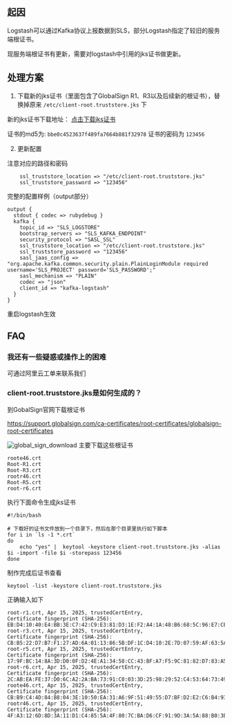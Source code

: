 
## 起因
Logstash可以通过Kafka协议上报数据到SLS，部分Logstash指定了较旧的服务端根证书。

现服务端根证书有更新，需要对logstash中引用的jks证书做更新。

## 处理方案

1. 下载新的jks证书（里面包含了GlobalSign R1、R3以及后续新的根证书），替换掉原来 `/etc/client-root.truststore.jks` 下

新的jks证书下载地址： [点击下载jks证书](https://sls-kproxy.oss-cn-hangzhou.aliyuncs.com/client-root.truststore.jks) 

证书的md5为: `bbe0c4523637f489fa7664b881f32978`
证书的密码为 `123456`


2. 更新配置

注意对应的路径和密码
```
    ssl_truststore_location => "/etc/client-root.truststore.jks"
    ssl_truststore_password => "123456"
```

完整的配置样例（output部分）
```
output {
  stdout { codec => rubydebug }
  kafka {
    topic_id => "SLS_LOGSTORE"
    bootstrap_servers => "SLS_KAFKA_ENDPOINT"
    security_protocol => "SASL_SSL"
    ssl_truststore_location => "/etc/client-root.truststore.jks"
    ssl_truststore_password => "123456"
    sasl_jaas_config => "org.apache.kafka.common.security.plain.PlainLoginModule required username='SLS_PROJECT' password='SLS_PASSWORD';"
    sasl_mechanism => "PLAIN"
    codec => "json"
    client_id => "kafka-logstash"
  }
}
```

重启logstash生效

## FAQ

### 我还有一些疑惑或操作上的困难

可通过阿里云工单来联系我们

### client-root.truststore.jks是如何生成的？

到GobalSign官网下载根证书

https://support.globalsign.com/ca-certificates/root-certificates/globalsign-root-certificates 

![global_sign_download](/img/oscompatibledemo/global_sign_download.png)
主要下载这些根证书

```
roote46.crt
Root-R1.crt
Root-R3.crt
rootr46.crt
Root-R5.crt
root-r6.crt
```

执行下面命令生成jks证书

```
#!/bin/bash

# 下载好的证书文件放到一个目录下，然后在那个目录里执行如下脚本
for i in `ls -1 *.crt`
do
    echo "yes" |  keytool -keystore client-root.truststore.jks -alias $i -import -file $i -storepass 123456
done
```

制作完成后证书查看

```
keytool -list -keystore client-root.truststore.jks
```

正确输入如下

```
root-r1.crt, Apr 15, 2025, trustedCertEntry,
Certificate fingerprint (SHA-256): EB:D4:10:40:E4:BB:3E:C7:42:C9:E3:81:D3:1E:F2:A4:1A:48:B6:68:5C:96:E7:CE:F3:C1:DF:6C:D4:33:1C:99
root-r3.crt, Apr 15, 2025, trustedCertEntry,
Certificate fingerprint (SHA-256): CB:B5:22:D7:B7:F1:27:AD:6A:01:13:86:5B:DF:1C:D4:10:2E:7D:07:59:AF:63:5A:7C:F4:72:0D:C9:63:C5:3B
root-r5.crt, Apr 15, 2025, trustedCertEntry,
Certificate fingerprint (SHA-256): 17:9F:BC:14:8A:3D:D0:0F:D2:4E:A1:34:58:CC:43:BF:A7:F5:9C:81:82:D7:83:A5:13:F6:EB:EC:10:0C:89:24
root-r6.crt, Apr 15, 2025, trustedCertEntry,
Certificate fingerprint (SHA-256): 2C:AB:EA:FE:37:D0:6C:A2:2A:BA:73:91:C0:03:3D:25:98:29:52:C4:53:64:73:49:76:3A:3A:B5:AD:6C:CF:69
roote46.crt, Apr 15, 2025, trustedCertEntry,
Certificate fingerprint (SHA-256): CB:B9:C4:4D:84:B8:04:3E:10:50:EA:31:A6:9F:51:49:55:D7:BF:D2:E2:C6:B4:93:01:01:9A:D6:1D:9F:50:58
rootr46.crt, Apr 15, 2025, trustedCertEntry,
Certificate fingerprint (SHA-256): 4F:A3:12:6D:8D:3A:11:D1:C4:85:5A:4F:80:7C:BA:D6:CF:91:9D:3A:5A:88:B0:3B:EA:2C:63:72:D9:3C:40:C9
```